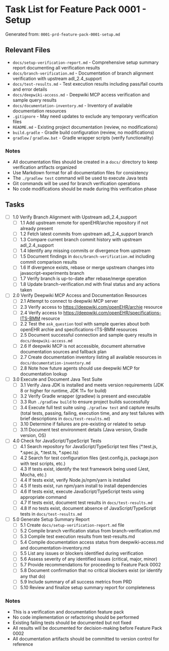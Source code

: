 # Task List for Feature Pack 0001 - Setup

Generated from: `0001-prd-feature-pack-0001-setup.md`

## Relevant Files

- `docs/setup-verification-report.md` - Comprehensive setup summary report documenting all verification results
- `docs/branch-verification.md` - Documentation of branch alignment verification with upstream adl_2.4_support
- `docs/test-results.md` - Test execution results including pass/fail counts and error details
- `docs/deepwiki-access.md` - Deepwiki MCP access verification and sample query results
- `docs/documentation-inventory.md` - Inventory of available documentation resources
- `.gitignore` - May need updates to exclude any temporary verification files
- `README.md` - Existing project documentation (review, no modifications)
- `build.gradle` - Gradle build configuration (review, no modifications)
- `gradlew` / `gradlew.bat` - Gradle wrapper scripts (verify functionality)

### Notes

- All documentation files should be created in a `docs/` directory to keep verification artifacts organized
- Use Markdown format for all documentation files for consistency
- The `./gradlew test` command will be used to execute Java tests
- Git commands will be used for branch verification operations
- No code modifications should be made during this verification phase

## Tasks

- [ ] 1.0 Verify Branch Alignment with Upstream adl_2.4_support
  - [ ] 1.1 Add upstream remote for openEHR/archie repository if not already present
  - [ ] 1.2 Fetch latest commits from upstream adl_2.4_support branch
  - [ ] 1.3 Compare current branch commit history with upstream adl_2.4_support
  - [ ] 1.4 Identify any missing commits or divergence from upstream
  - [ ] 1.5 Document findings in `docs/branch-verification.md` including commit comparison results
  - [ ] 1.6 If divergence exists, rebase or merge upstream changes into javascript-experiments branch
  - [ ] 1.7 Verify branch is up-to-date after rebase/merge operation
  - [ ] 1.8 Update branch-verification.md with final status and any actions taken

- [ ] 2.0 Verify Deepwiki MCP Access and Documentation Resources
  - [ ] 2.1 Attempt to connect to deepwiki MCP server
  - [ ] 2.3 Verify access to https://deepwiki.com/openEHR/archie resource
  - [ ] 2.4 Verify access to https://deepwiki.com/openEHR/specifications-ITS-BMM resource
  - [ ] 2.2 Test the `ask_question` tool with sample queries about both openEHR archie and specifications-ITS-BMM resources
  - [ ] 2.5 Document successful connection and sample query results in `docs/deepwiki-access.md`
  - [ ] 2.6 If deepwiki MCP is not accessible, document alternative documentation sources and fallback plan
  - [ ] 2.7 Create documentation inventory listing all available resources in `docs/documentation-inventory.md`
  - [ ] 2.8 Note how future agents should use deepwiki MCP for documentation lookup

- [ ] 3.0 Execute and Document Java Test Suite
  - [ ] 3.1 Verify Java JDK is installed and meets version requirements (JDK 8 or higher for runtime, JDK 11+ for build)
  - [ ] 3.2 Verify Gradle wrapper (gradlew) is present and executable
  - [ ] 3.3 Run `./gradlew build` to ensure project builds successfully
  - [ ] 3.4 Execute full test suite using `./gradlew test` and capture results (total tests, passing, failing, execution time, and any test failures with brief descriptions in `docs/test-results.md`)
  - [ ] 3.10 Determine if failures are pre-existing or related to setup
  - [ ] 3.11 Document test environment details (Java version, Gradle version, OS)

- [ ] 4.0 Check for JavaScript/TypeScript Tests
  - [ ] 4.1 Search repository for JavaScript/TypeScript test files (*.test.js, *.spec.js, *.test.ts, *.spec.ts)
  - [ ] 4.2 Search for test configuration files (jest.config.js, package.json with test scripts, etc.)
  - [ ] 4.3 If tests exist, identify the test framework being used (Jest, Mocha, etc.)
  - [ ] 4.4 If tests exist, verify Node.js/npm/yarn is installed
  - [ ] 4.5 If tests exist, run npm/yarn install to install dependencies
  - [ ] 4.6 If tests exist, execute JavaScript/TypeScript tests using appropriate command
  - [ ] 4.7 If tests exist, document test results in `docs/test-results.md`
  - [ ] 4.8 If no tests exist, document absence of JavaScript/TypeScript tests in `docs/test-results.md`

- [ ] 5.0 Generate Setup Summary Report
  - [ ] 5.1 Create `docs/setup-verification-report.md` file
  - [ ] 5.2 Compile branch verification status from branch-verification.md
  - [ ] 5.3 Compile test execution results from test-results.md
  - [ ] 5.4 Compile documentation access status from deepwiki-access.md and documentation-inventory.md
  - [ ] 5.5 List any issues or blockers identified during verification
  - [ ] 5.6 Assess severity of any identified issues (critical, major, minor)
  - [ ] 5.7 Provide recommendations for proceeding to Feature Pack 0002
  - [ ] 5.8 Document confirmation that no critical blockers exist (or identify any that do)
  - [ ] 5.9 Include summary of all success metrics from PRD
  - [ ] 5.10 Review and finalize setup summary report for completeness

### Notes

- This is a verification and documentation feature pack
- No code implementation or refactoring should be performed
- Existing failing tests should be documented but not fixed
- All results will be documented for decision-making before Feature Pack 0002
- All documentation artifacts should be committed to version control for reference
